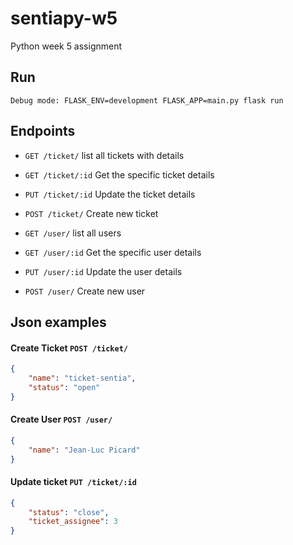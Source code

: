 # sentiapy-w5

Python week 5 assignment

## Run

```CLI
Debug mode: FLASK_ENV=development FLASK_APP=main.py flask run
```

## Endpoints

* `GET /ticket/` list all tickets with details
* `GET /ticket/:id` Get the specific ticket details
* `PUT /ticket/:id` Update the ticket details
* `POST /ticket/` Create new ticket

* `GET /user/` list all users
* `GET /user/:id` Get the specific user details
* `PUT /user/:id` Update the user details
* `POST /user/` Create new user

## Json examples

#### Create Ticket `POST /ticket/`

```json
{
    "name": "ticket-sentia",
    "status": "open"
}
```

#### Create User `POST /user/`

```json
{
    "name": "Jean-Luc Picard"
}
```

#### Update ticket `PUT /ticket/:id`

```json
{
    "status": "close",
    "ticket_assignee": 3
}
```
